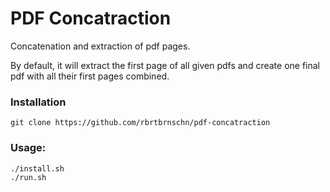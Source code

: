 # PDF Concatraction 

Concatenation and extraction of pdf pages.

By default, it will extract the first page of all given pdfs
and create one final pdf with all their first pages combined.

### Installation

```
git clone https://github.com/rbrtbrnschn/pdf-concatraction
```

### Usage:

```
./install.sh
./run.sh
```
